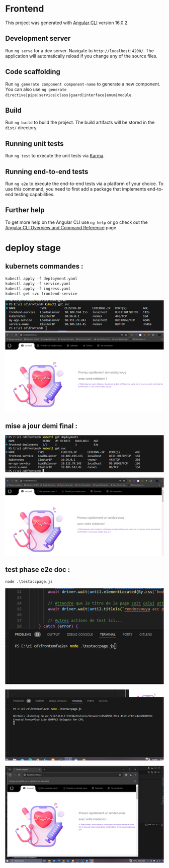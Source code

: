 # Frontend

This project was generated with [Angular CLI](https://github.com/angular/angular-cli) version 16.0.2.

## Development server

Run `ng serve` for a dev server. Navigate to `http://localhost:4200/`. The application will automatically reload if you change any of the source files.

## Code scaffolding

Run `ng generate component component-name` to generate a new component. You can also use `ng generate directive|pipe|service|class|guard|interface|enum|module`.

## Build

Run `ng build` to build the project. The build artifacts will be stored in the `dist/` directory.

## Running unit tests

Run `ng test` to execute the unit tests via [Karma](https://karma-runner.github.io).

## Running end-to-end tests

Run `ng e2e` to execute the end-to-end tests via a platform of your choice. To use this command, you need to first add a package that implements end-to-end testing capabilities.

## Further help

To get more help on the Angular CLI use `ng help` or go check out the [Angular CLI Overview and Command Reference](https://angular.io/cli) page.



# deploy stage 

## kubernets commandes :
```
kubectl apply -f deployment.yaml
kubectl apply -f service.yaml
kubectl apply -f ingress.yaml
kubectl get svc frontend-service

```

![alt text](image.png)
![alt text](image-1.png)


## mise a jour  demi final :

![alt text](image-2.png)

![alt text](image-3.png)


## test phase  e2e doc : 

```
node .\testaccpage.js
```

![alt text](image-4.png)

![alt text](image-6.png)

![alt text](image-5.png)
